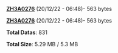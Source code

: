 [**ZH3A0276**](/data/ZH3A0276.txt) (20/12/22 - 06:48)- 563 bytes

[**ZH3A0276**](/data/ZH3A0276.txt) (20/12/22 - 06:48)- 563 bytes

**Total Datas**: 831

**Total Size**: 5.29 MB / 5.3 MB